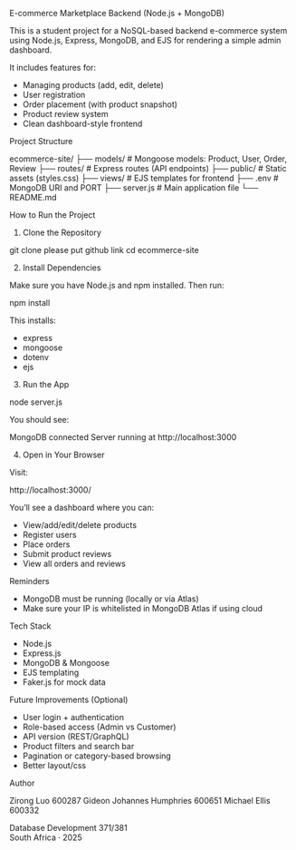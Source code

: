  E-commerce Marketplace Backend (Node.js + MongoDB)

This is a student project for a NoSQL-based backend e-commerce system using Node.js, Express, MongoDB, and EJS for rendering a simple admin dashboard.

It includes features for:
- Managing products (add, edit, delete)
- User registration
- Order placement (with product snapshot)
- Product review system
- Clean dashboard-style frontend

 Project Structure

ecommerce-site/
├── models/            # Mongoose models: Product, User, Order, Review
├── routes/            # Express routes (API endpoints)
├── public/            # Static assets (styles.css)
├── views/             # EJS templates for frontend
├── .env               # MongoDB URI and PORT
├── server.js          # Main application file
└── README.md

 How to Run the Project

 1. Clone the Repository

git clone                   please put github link
cd ecommerce-site

 2. Install Dependencies

Make sure you have Node.js and npm installed. Then run:

npm install

This installs:
- express
- mongoose
- dotenv
- ejs

 3. Run the App

node server.js

You should see:

 MongoDB connected
 Server running at http://localhost:3000

 4. Open in Your Browser

Visit:

http://localhost:3000/

You’ll see a dashboard where you can:
- View/add/edit/delete products
- Register users
- Place orders
- Submit product reviews
- View all orders and reviews

 Reminders

- MongoDB must be running (locally or via Atlas)
- Make sure your IP is whitelisted in MongoDB Atlas if using cloud

 Tech Stack

- Node.js
- Express.js
- MongoDB & Mongoose
- EJS templating
- Faker.js for mock data

 Future Improvements (Optional)

- User login + authentication
- Role-based access (Admin vs Customer)
- API version (REST/GraphQL)
- Product filters and search bar
- Pagination or category-based browsing
- Better layout/css

 Author

Zirong Luo 600287
Gideon Johannes Humphries 600651
Michael Ellis 600332

Database Development 371/381  
South Africa · 2025
